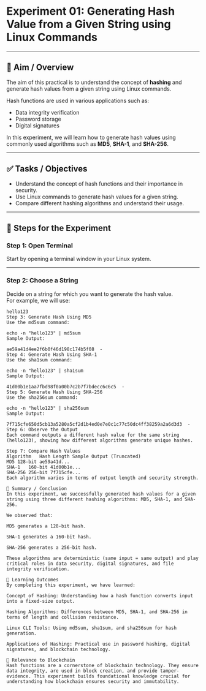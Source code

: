 # Experiment 01: Generating Hash Value from a Given String using Linux Commands

---

## 🧠 Aim / Overview

The aim of this practical is to understand the concept of **hashing** and generate hash values from a given string using Linux commands.

Hash functions are used in various applications such as:

- Data integrity verification
- Password storage
- Digital signatures

In this experiment, we will learn how to generate hash values using commonly used algorithms such as **MD5**, **SHA-1**, and **SHA-256**.

---

## ✅ Tasks / Objectives

- Understand the concept of hash functions and their importance in security.
- Use Linux commands to generate hash values for a given string.
- Compare different hashing algorithms and understand their usage.

---

## 🧪 Steps for the Experiment

### Step 1: Open Terminal
Start by opening a terminal window in your Linux system.

---

### Step 2: Choose a String
Decide on a string for which you want to generate the hash value.  
For example, we will use:  
```text
hello123
Step 3: Generate Hash Using MD5
Use the md5sum command:

echo -n "hello123" | md5sum
Sample Output:

ae59a41d4ee2f6b0f46d198c174b5f08  -
Step 4: Generate Hash Using SHA-1
Use the sha1sum command:

echo -n "hello123" | sha1sum
Sample Output:

41d00b1e1aa7fbd98f0a00b7c2b7f7bdecc6c6c5  -
Step 5: Generate Hash Using SHA-256
Use the sha256sum command:

echo -n "hello123" | sha256sum
Sample Output:

7f715cfe650d5cb13a5280a5cf2d1b4ed0e7e0c1c77c50dc4ff38259a2a6d3d3  -
Step 6: Observe the Output
Each command outputs a different hash value for the same string (hello123), showing how different algorithms generate unique hashes.

Step 7: Compare Hash Values
Algorithm	Hash Length	Sample Output (Truncated)
MD5	128-bit	ae59a41d...
SHA-1	160-bit	41d00b1e...
SHA-256	256-bit	7f715cfe...
Each algorithm varies in terms of output length and security strength.

📝 Summary / Conclusion
In this experiment, we successfully generated hash values for a given string using three different hashing algorithms: MD5, SHA-1, and SHA-256.

We observed that:

MD5 generates a 128-bit hash.

SHA-1 generates a 160-bit hash.

SHA-256 generates a 256-bit hash.

These algorithms are deterministic (same input = same output) and play critical roles in data security, digital signatures, and file integrity verification.

🎯 Learning Outcomes
By completing this experiment, we have learned:

Concept of Hashing: Understanding how a hash function converts input into a fixed-size output.

Hashing Algorithms: Differences between MD5, SHA-1, and SHA-256 in terms of length and collision resistance.

Linux CLI Tools: Using md5sum, sha1sum, and sha256sum for hash generation.

Applications of Hashing: Practical use in password hashing, digital signatures, and blockchain technology.

🔗 Relevance to Blockchain
Hash functions are a cornerstone of blockchain technology. They ensure data integrity, are used in block creation, and provide tamper-evidence. This experiment builds foundational knowledge crucial for understanding how blockchain ensures security and immutability.

